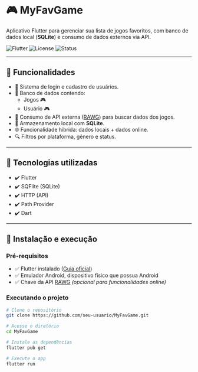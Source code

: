 # 🎮 MyFavGame

Aplicativo Flutter para gerenciar sua lista de jogos favoritos, com banco de dados local (**SQLite**) e consumo de dados externos via API.

![Flutter](https://img.shields.io/badge/Flutter-Framework-blue?logo=flutter)
![License](https://img.shields.io/badge/license-MIT-green)
![Status](https://img.shields.io/badge/status-Em%20Desenvolvimento-yellow)

---

## 📱 Funcionalidades

- 🔐 Sistema de login e cadastro de usuários.
- 🎯 Banco de dados contendo:
  - Jogos 🎮
  - Usuário 🎮
- 🔗 Consumo de API externa ([RAWG](https://rawg.io/apidocs)) para buscar dados dos jogos.
- 💾 Armazenamento local com **SQLite**.
- 🌐 Funcionalidade híbrida: dados locais + dados online.
- 🔍 Filtros por plataforma, gênero e status.

---

## 🚀 Tecnologias utilizadas

- ✔️ Flutter
- ✔️ SQFlite (SQLite)
- ✔️ HTTP (API)
- ✔️ Path Provider
- ✔️ Dart

---

## 🔧 Instalação e execução

### Pré-requisitos

- ✅ Flutter instalado ([Guia oficial](https://docs.flutter.dev/get-started/install))
- ✅ Emulador Android, dispositivo físico que possua Android
- ✅ Chave da API [RAWG](https://rawg.io/apidocs) *(opcional para funcionalidades online)*

### Executando o projeto

```bash
# Clone o repositório
git clone https://github.com/seu-usuario/MyFavGame.git

# Acesse o diretório
cd MyFavGame

# Instale as dependências
flutter pub get

# Execute o app
flutter run

